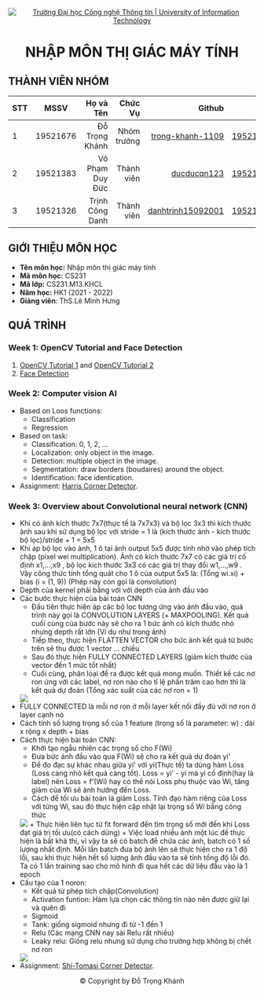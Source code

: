 <!-- Banner -->
<p align="center">
  <a href="https://www.uit.edu.vn/" title="Trường Đại học Công nghệ Thông tin" style="border: none;">
    <img src="https://i.imgur.com/WmMnSRt.png" alt="Trường Đại học Công nghệ Thông tin | University of Information Technology">
  </a>
</p>

<h1 align="center"><b>NHẬP MÔN THỊ GIÁC MÁY TÍNH</b></h>

## THÀNH VIÊN NHÓM
| STT    | MSSV          | Họ và Tên              |Chức Vụ    | Github                                                  | Email                   |
| ------ |:-------------:| ----------------------:|----------:|--------------------------------------------------------:|-------------------------:
| 1      | 19521676      | Đỗ Trọng Khánh         |Nhóm trưởng|[trong-khanh-1109](https://github.com/trong-khanh-1109)  |19521676@gm.uit.edu.vn   |
| 2      | 19521383      | Võ Phạm Duy Đức        |Thành viên |[ducducqn123](https://github.com/ducducqn123)            |19521383@gm.uit.edu.vn   |
| 3      | 19521326      | Trịnh Công Danh        |Thành viên |[danhtrinh15092001](https://github.com/danhtrinh15092001)|19521326@gm.uit.edu.vn   |

## GIỚI THIỆU MÔN HỌC
* **Tên môn học:** Nhập môn thị giác máy tính
* **Mã môn học:** CS231
* **Mã lớp:** CS231.M13.KHCL
* **Năm học:** HK1 (2021 - 2022)
* **Giảng viên**: ThS.Lê Minh Hưng

## QUÁ TRÌNH
### Week 1: OpenCV Tutorial and Face Detection
   1. [OpenCV Tutorial 1](Week_1/opencv_tutorial_01.ipynb) and [OpenCV Tutorial 2](Week_1/opencv_tutorial_02.ipynb) 
   2. [Face Detection](Week_1/Face_detection.ipynb)

### Week 2: Computer vision AI
  - Based on Loos functions:
    + Classification
    + Regression
  - Based on task:
    + Classification: 0, 1, 2, ...
    + Localization: only object in the image.
    + Detection: multiple object in the image.
    + Segmentation: draw borders (boudaires) around the object.
    + Identification: face identication.
  - Assignment: [Harris Corner Detector](Week_2/Harris_Corner_Detector.ipynb).

### Week 3: Overview about Convolutional neural network (CNN)
  - Khi có ảnh kích thước 7x7(thực tế là 7x7x3) và bộ lọc 3x3 thì kích thước ảnh sau khi sử dụng bộ lọc với stride = 1 là (kích thước ảnh - kích thước bộ lọc)/stride + 1 = 5x5
  - Khi áp bộ lọc vào ảnh, 1 ô tại ảnh output 5x5 được tính nhờ vào phép tích chập (pixel wei multiplication). Ảnh có kích thước 7x7 có các giá trị cố định x1,...,x9 , bộ lọc kích thước 3x3 có các giá trị thay đổi w1,...,w9 . Vậy công thức tính tổng quát cho 1 ô của output 5x5 là: (Tổng wi.xi) + bias (i = (1, 9)) (Phép này còn gọi là convolution)
  - Depth của kernel phải bằng với với depth của ảnh đầu vào
  - Các bước thực hiện của bài toán CNN
    + Đầu tiên thực hiện áp các bộ lọc tương ứng vào ảnh đầu vào, quá trình này gọi là CONVOLUTION LAYERS (+ MAXPOOLING). Kết quả cuối cùng của bước này sẽ cho ra 1 bức ảnh có kích thước nhỏ nhưng depth rất lớn (Ví dụ như trong ảnh)
    + Tiếp theo, thực hiện FLATTEN VECTOR cho bức ảnh kết quả từ bước trên sẽ thu được 1 vector ... chiều
    + Sau đó thực hiện FULLY CONNECTED LAYERS (giảm kích thước của vector đến 1 mức tốt nhất)
    + Cuối cùng, phân loại để ra được kết quả mong muốn. Thiết kế các nơ ron ứng với các label, nơ ron nào cho tỉ lệ phần trăm cao hơn thì là kết quả dự đoán (Tổng xác suất của các nơ ron = 1)
    <img src = "https://github.com/trong-khanh-1109/CS231.M13.KHCL/blob/d34d1ecd8f8832baea45117cac04b036358715ce/Image/Quy_tr%C3%ACnh_th%E1%BB%B1c_hi%E1%BB%87n_CNN.png"> 
  - FULLY CONNECTED là mỗi nơ ron ở mỗi layer kết nối đầy đủ với nơ ron ở layer cạnh nó
  - Cách tính số lượng trọng số của 1 feature (trọng số là parameter: w) : dài x rộng x depth + bias
  - Cách thực hiện bài toán CNN:
    + Khởi tạo ngẫu nhiên các trọng số cho F(Wi)
    + Đưa bức ảnh đầu vào qua F(Wi) sẽ cho ra kết quả dự đoán yi'
    + Để đo đạc sự khác nhau giữa yi' với yi(Thực tế) ta dùng hàm Loss (Loss càng nhỏ kết quả càng tốt). Loss = yi' - yi mà yi cố định(hay là label) nên Loss = f'(Wi) hay có thể nói Loss phụ thuộc vào Wi, tăng giảm của Wi sẽ ảnh hưởng đến Loss.
    + Cách để tối ưu bài toán là giảm Loss. Tính đạo hàm riêng của Loss với từng Wi, sau đó thực hiện cập nhật lại trọng số Wi bằng công thức 
    <img src = "https://github.com/trong-khanh-1109/CS231.M13.KHCL/blob/d34d1ecd8f8832baea45117cac04b036358715ce/Image/C%C3%B4ng_th%E1%BB%A9c_t%C3%ACm_tr%E1%BB%8Dng_s%E1%BB%91_m%E1%BB%9Bi.png">
    + Thực hiện liên tục từ fit forward đến tìm trọng số mới đến khi Loss đạt giá trị tối ưu(có cách dừng)
    + Việc load nhiều ảnh một lúc đề thực hiện là bất khả thi, vì vậy ta sẽ có batch để chứa các ảnh, batch có 1 số lượng nhất định. Mỗi lần batch đưa bộ ảnh lên sẽ thực hiện cho ra 1 độ lỗi, sau khi thực hiện hết số lượng ảnh đầu vào ta sẽ tính tổng độ lỗi đó. Ta có 1 lần training sao cho mô hình đi qua hết các dữ liệu đầu vào là 1 epoch
  - Cấu tạo của 1 noron:
    + Kết quả từ phép tích chập(Convolution)
    + Activation funtion: Hàm lựa chọn các thông tin nào nên được giữ lại và quên đi
	* Sigmoid
	* Tank: giống sigmoid nhưng đi từ -1 đến 1
	* Relu (Các mạng CNN nay sài Relu rất nhiều)
	* Leaky relu: Giống relu nhưng sử dụng cho trường hợp không bị chết nơ ron
    <img src = "https://github.com/trong-khanh-1109/CS231.M13.KHCL/blob/d34d1ecd8f8832baea45117cac04b036358715ce/Image/C%E1%BA%A5u_t%E1%BA%A1o_noron.png">
  - Assignment: [Shi-Tomasi Corner Detector](Week_3/Shi_Tomasi_Corner_Detector.ipynb).
<!-- Footer -->
<p align="center">© Copyright by Đỗ Trọng Khánh</p>
